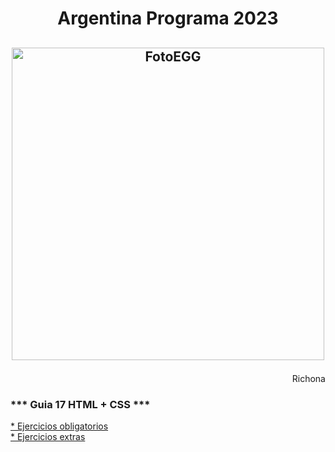 # <p align="center">  Argentina Programa 2023</p>


## <p align="center"> <img src="https://doc.eggeducacion.com/static/media/logo.4c3ffc62.svg" alt="FotoEGG" width="500">

<p align="right">  Richona</p>

### *** Guia 17 HTML + CSS *** 
<a href="https://richona.github.io/ArgPrograma/Backend1/Ejercicios/guia17-html_css/ejercicios/ejerciciosDel1Al13" target="_blank">* Ejercicios obligatorios </a>
<br>
<a href="https://richona.github.io/ArgPrograma/Backend1/Ejercicios/guia17-html_css/ejerciciosExtras/ejerciciosDel1Al6" target="_blank">* Ejercicios extras </a>


